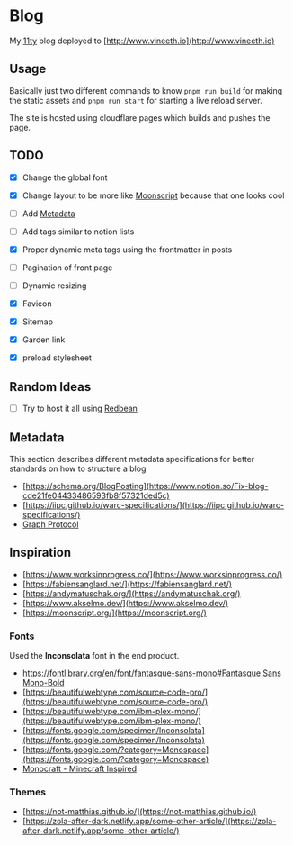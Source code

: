 # Blog

My [11ty](11ty.dev) blog deployed to [http://www.vineeth.io](http://www.vineeth.io)

## Usage

Basically just two different commands to know `pnpm run build` for making the static assets and
`pnpm run start` for starting a live reload server.

The site is hosted using cloudflare pages which builds and pushes the page. 

## TODO

- [x] Change the global font
- [x] Change layout to be more like [Moonscript](http://moonscript.org) because that one looks cool
- [ ] Add [Metadata](#Metadata)
- [ ] Add tags similar to notion lists 
- [x] Proper dynamic meta tags using the frontmatter in posts
- [ ] Pagination of front page
- [ ] Dynamic resizing
- [x] Favicon
- [x] Sitemap
- [x] Garden link
- [x] preload stylesheet


## Random Ideas

- [ ] Try to host it all using [Redbean](https://redbean.dev/)

## Metadata

This section describes different metadata specifications for better standards
on how to structure a blog

- [https://schema.org/BlogPosting](https://www.notion.so/Fix-blog-cde21fe04433486593fb8f57321ded5c)
- [https://iipc.github.io/warc-specifications/](https://iipc.github.io/warc-specifications/)
- [Graph Protocol](https://ogp.me/)

## Inspiration

- [https://www.worksinprogress.co/](https://www.worksinprogress.co/)
- [https://fabiensanglard.net/](https://fabiensanglard.net/) 
- [https://andymatuschak.org/](https://andymatuschak.org/)
- [https://www.akselmo.dev/](https://www.akselmo.dev/)
- [https://moonscript.org/](https://moonscript.org/)


### Fonts

Used the __Inconsolata__ font in the end product. 

- [https://fontlibrary.org/en/font/fantasque-sans-mono#Fantasque Sans Mono-Bold](https://fontlibrary.org/en/font/fantasque-sans-mono#Fantasque%20Sans%20Mono-Bold)
- [https://beautifulwebtype.com/source-code-pro/](https://beautifulwebtype.com/source-code-pro/)
- [https://beautifulwebtype.com/ibm-plex-mono/](https://beautifulwebtype.com/ibm-plex-mono/)
- [https://fonts.google.com/specimen/Inconsolata](https://fonts.google.com/specimen/Inconsolata)
- [https://fonts.google.com/?category=Monospace](https://fonts.google.com/?category=Monospace)
- [Monocraft - Minecraft Inspired](https://github.com/IdreesInc/Monocraft) 

### Themes

- [https://not-matthias.github.io/](https://not-matthias.github.io/)
- [https://zola-after-dark.netlify.app/some-other-article/](https://zola-after-dark.netlify.app/some-other-article/)
